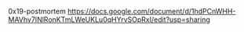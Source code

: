 0x19-postmortem
https://docs.google.com/document/d/1hdPCnWHH-MAVhv7INlRonKTmLWeUKLu0qHYrvSOpRxI/edit?usp=sharing
